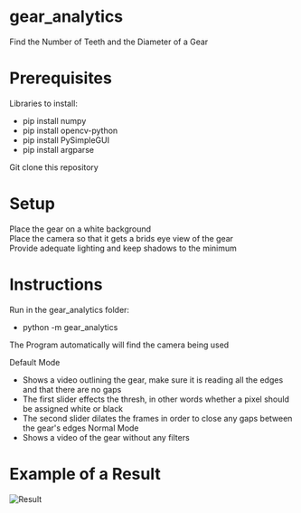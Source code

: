 # gear_analytics
Find the Number of Teeth and the Diameter of a Gear

# Prerequisites
Libraries to install: <br>
  * pip install numpy 
  * pip install opencv-python 
  * pip install PySimpleGUI 
  * pip install argparse

Git clone this repository <br>

# Setup 
Place the gear on a white background <br>
Place the camera so that it gets a brids eye view of the gear <br>
Provide adequate lighting and keep shadows to the minimum <br>
  
# Instructions 
Run in the gear_analytics folder:
  * python -m gear_analytics

The Program automatically will find the camera being used

Default Mode
* Shows a video outlining the gear, make sure it is reading all the edges and that there are no gaps
* The first slider effects the thresh, in other words whether a pixel should be assigned white or black
* The second slider dilates the frames in order to close any gaps between the gear's edges
Normal Mode
* Shows a video of the gear without any filters

# Example of a Result
![Result](https://user-images.githubusercontent.com/31074545/122280502-42ccff00-ceb7-11eb-84b3-fad0a79eefa0.PNG)
                    
